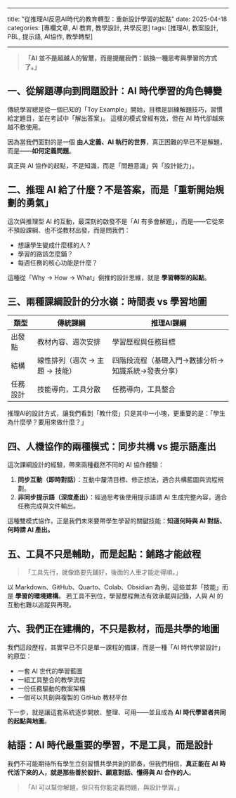 
---
title: "從推理AI反思AI時代的教育轉型：重新設計學習的起點"
date: 2025-04-18
categories: [專欄文章, AI 教育, 教學設計, 共學反思]
tags: [推理AI, 教案設計, PBL, 提示語, AI協作, 教學轉型]

---


> **「AI 並不是超越人的智慧，而是提醒我們：該換一種思考與學習的方式了。」**

## 一、從解題導向到問題設計：AI 時代學習的角色轉變

傳統學習總是從一個已知的「Toy Example」開始，目標是訓練解題技巧，習慣給定題目，並在考試中「解出答案」。
這樣的模式曾經有效，但在 AI 時代卻越來越不敷使用。

因為當我們面對的是一個 **由人定義、AI 執行的世界**，真正困難的早已不是解題，而是——**如何定義問題**。

真正與 AI 協作的起點，不是知識，而是「問題意識」與「設計能力」。

## 二、推理 AI 給了什麼？不是答案，而是「重新開始規劃的勇氣」

這次與推理型 AI 的互動，最深刻的啟發不是「AI 有多會解題」，而是——它從來不預設課綱、也不從教材出發，而是問我們：

- 想讓學生變成什麼樣的人？
- 學習的路該怎麼鋪？
- 每週任務的核心功能是什麼？

這種從「Why → How → What」倒推的設計思維，就是 **學習轉型的起點**。

## 三、兩種課綱設計的分水嶺：時間表 vs 學習地圖

| 類型     | 傳統課綱                       | 推理AI課綱                                        |
|----------|--------------------------------|---------------------------------------------------|
| 出發點   | 教材內容、週次安排             | 學習歷程與任務目標                                |
| 結構     | 線性排列（週次 → 主題 → 技能） | 四階段流程（基礎入門→數據分析→知識系統→發表分享） |
| 任務設計 | 技能導向，工具分散             | 任務導向，工具整合                                |

推理AI的設計方式，讓我們看到「教什麼」只是其中一小塊，更重要的是：「學生為什麼學？要用來做什麼？」

## 四、人機協作的兩種模式：同步共構 vs 提示語產出

這次課綱設計的經驗，帶來兩種截然不同的 AI 協作體驗：

1. **同步互動（即時對話）**：互動中釐清目標、修正想法，適合共構藍圖與流程規劃。
2. **非同步提示語（深度產出）**：經過思考後使用提示語請 AI 生成完整內容，適合任務完成與文件輸出。

這種雙模式協作，正是我們未來要帶學生學習的關鍵技能：**知道何時與 AI 對話、何時請 AI 產出。**

## 五、工具不只是輔助，而是起點：鋪路才能啟程

>「工具先行，就像路要先鋪好，後面的人車才能走得順。」

以 Markdown、GitHub、Quarto、Colab、Obsidian 為例，這些並非「技能」而是 **學習的環境建構**。
若工具不到位，學習歷程無法有效承載與記錄，人與 AI 的互動也難以追蹤與再現。

## 六、我們正在建構的，不只是教材，而是共學的地圖

我們這段歷程，其實早已不只是單一課程的備課，而是一種「AI 時代學習設計」的原型：

- 一套 AI 世代的學習藍圖
- 一組工具整合的教學流程
- 一份任務驅動的教案架構
- 一個可以共創與複製的 GitHub 教材平台

下一步，就是讓這套系統逐步開放、整理、可用——並且成為 **AI 時代學習者共同的起點與地圖**。

## 結語：AI 時代最重要的學習，不是工具，而是設計

我們不可能期待所有學生立刻習慣共學共創的節奏，但我們相信，**真正能在 AI 時代活下來的人，就是那些善於設計、願意對話、懂得與 AI 合作的人**。

>「AI 可以幫你解題，但只有你能定義問題，與設計學習。」
